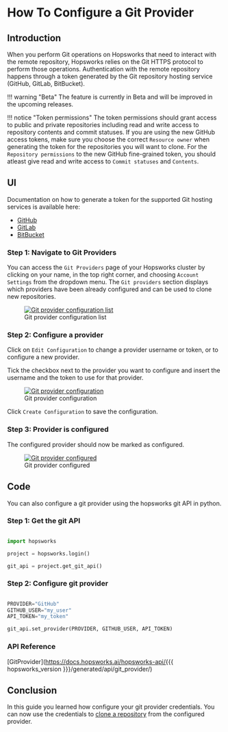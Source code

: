 # How To Configure a Git Provider

## Introduction

When you perform Git operations on Hopsworks that need to interact with the remote repository, Hopsworks relies on the Git HTTPS protocol to perform those operations. Authentication with the remote repository happens through a token generated by the Git repository hosting service (GitHub, GitLab, BitBucket).

!!! warning "Beta"
    The feature is currently in Beta and will be improved in the upcoming releases.

!!! notice "Token permissions"
    The token permissions should grant access to public and private repositories including read and write access to repository contents and commit statuses. 
    If you are using the new GitHub access tokens, make sure you choose the correct `Resource owner` when generating the token for the repositories you will want to clone. For the `Repository permissions` to the new GitHub fine-grained token, you should atleast give read and write access to `Commit statuses` and `Contents`.

## UI

Documentation on how to generate a token for the supported Git hosting services is available here:

- [GitHub](https://docs.github.com/en/authentication/keeping-your-account-and-data-secure/creating-a-personal-access-token)
- [GitLab](https://docs.gitlab.com/ee/user/profile/personal_access_tokens.html)
- [BitBucket](https://confluence.atlassian.com/bitbucketserver/http-access-tokens-939515499.html)
### Step 1: Navigate to Git Providers

You can access the `Git Providers` page of your Hopsworks cluster by clicking on your name, in the top right corner, and choosing `Account Settings` from the dropdown menu. The `Git providers` section displays which providers have been already configured and can be used to clone new repositories.

<p align="center">
  <figure>
    <a  href="../../../../assets/images/guides/git/git_provider_not_configured.png">
      <img src="../../../../assets/images/guides/git/git_provider_not_configured.png" alt="Git provider configuration list">
    </a>
    <figcaption>Git provider configuration list</figcaption>
  </figure>
</p>

### Step 2: Configure a provider

Click on `Edit Configuration` to change a provider username or token, or to configure a new provider.

Tick the checkbox next to the provider you want to configure and insert the username and the token to use for that provider.

<p align="center">
  <figure>
    <a  href="../../../../assets/images/guides/git/configure_git_provider.png">
      <img src="../../../../assets/images/guides/git/configure_git_provider.png" alt="Git provider configuration">
    </a>
    <figcaption>Git provider configuration</figcaption>
  </figure>
</p>

Click `Create Configuration` to save the configuration.

### Step 3: Provider is configured

The configured provider should now be marked as configured.

<p align="center">
  <figure>
    <a  href="../../../../assets/images/guides/git/git_provider_configured.png">
      <img src="../../../../assets/images/guides/git/git_provider_configured.png" alt="Git provider configured">
    </a>
    <figcaption>Git provider configured</figcaption>
  </figure>
</p>

## Code
You can also configure a git provider using the hopsworks git API in python.
### Step 1: Get the git API

```python

import hopsworks

project = hopsworks.login()

git_api = project.get_git_api()

```

### Step 2: Configure git provider

```python

PROVIDER="GitHub"
GITHUB_USER="my_user"
API_TOKEN="my_token"

git_api.set_provider(PROVIDER, GITHUB_USER, API_TOKEN)

```

### API Reference

[GitProvider](https://docs.hopsworks.ai/hopsworks-api/{{{ hopsworks_version }}}/generated/api/git_provider/)

## Conclusion

In this guide you learned how configure your git provider credentials. You can now use the credentials to [clone a repository](clone_repo.md) from the configured provider.